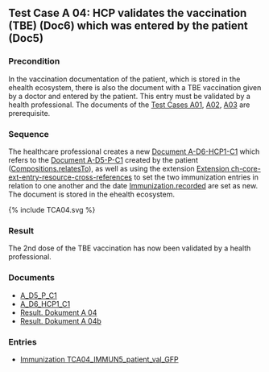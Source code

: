 ## Test Case A 04: HCP validates the vaccination (TBE) (Doc6) which was entered by the patient (Doc5)

### Precondition
In the vaccination documentation of the patient, which is stored in the ehealth ecosystem, there is also the document with a TBE vaccination given by a doctor and entered by the patient.
This entry must be validated by a health professional.
The documents of the [Test Cases A01](TC_A01.html), [A02](TC_A02.html), [A03](TC_A03.html) are prerequisite.


### Sequence
The healthcare professional creates a new [Document A-D6-HCP1-C1](Bundle-A-D6-HCP1-C1.html) which refers  to the [Document A-D5-P-C1](Bundle-A-D5-P-C1.html) created by the patient ([Compositions.relatesTo](StructureDefinition-ch-vacd-composition-immunization-administration-definitions.html#Composition.relatesTo)), as well as using the extension [Extension ch-core-ext-entry-resource-cross-references](http://fhir.ch/ig/ch-core/StructureDefinition/ch-core-ext-entry-resource-cross-references) to set the two immunization entries in relation to one another and the date [Immunization.recorded](StructureDefinition-ch-vacd-immunization-definitions.html#Immunization.recorded) are set as new. The document is stored in the ehealth ecosystem.


<div>{% include TCA04.svg %}</div>

### Result
The 2nd dose of the TBE vaccination has now been validated by a health professional.


### Documents
* [A_D5_P_C1](Bundle-A-D5-P-C1.html)
* [A_D6_HCP1_C1](Bundle-A-D6-HCP1-C1.html)
* [Result. Dokument A 04](Bundle-RDA04.html)
* [Result. Dokument A 04b](Bundle-RDA04b.html)

### Entries
* [Immunization TCA04_IMMUN5_patient_val_GFP](Immunization-TCA04-IMMUN5-patient-val-gfp.html)
